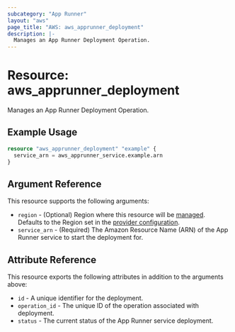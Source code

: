 ```yaml
---
subcategory: "App Runner"
layout: "aws"
page_title: "AWS: aws_apprunner_deployment"
description: |-
  Manages an App Runner Deployment Operation.
---
```


# Resource: aws_apprunner_deployment

Manages an App Runner Deployment Operation.

## Example Usage

```terraform
resource "aws_apprunner_deployment" "example" {
  service_arn = aws_apprunner_service.example.arn
}
```

## Argument Reference

This resource supports the following arguments:

* `region` - (Optional) Region where this resource will be [managed](https://docs.aws.amazon.com/general/latest/gr/rande.html#regional-endpoints). Defaults to the Region set in the [provider configuration](https://registry.terraform.io/providers/hashicorp/aws/latest/docs#aws-configuration-reference).
* `service_arn` - (Required) The Amazon Resource Name (ARN) of the App Runner service to start the deployment for.

## Attribute Reference

This resource exports the following attributes in addition to the arguments above:

* `id` - A unique identifier for the deployment.
* `operation_id` - The unique ID of the operation associated with deployment.
* `status` - The current status of the App Runner service deployment.
